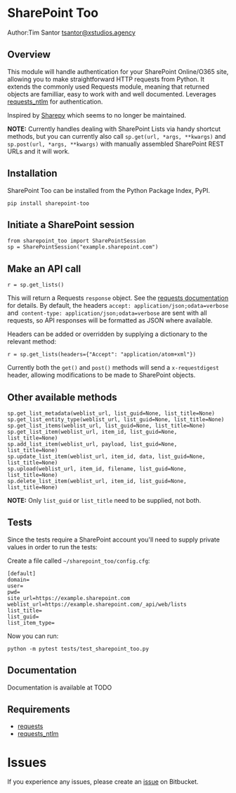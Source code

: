 # SharePoint Too
Author:Tim Santor <tsantor@xstudios.agency>

## Overview
This module will handle authentication for your SharePoint Online/O365 site, allowing you to make straightforward HTTP requests from Python. It extends the commonly used Requests module, meaning that returned objects are familliar, easy to work with and well documented. Leverages [requests_ntlm](https://github.com/requests/requests-ntlm) for authentication.

Inspired by [Sharepy](https://github.com/JonathanHolvey/sharepy) which seems to no longer be maintained.

**NOTE:** Currently handles dealing with SharePoint Lists via handy shortcut methods, but you can currently also call `sp.get(url, *args, **kwargs)` and `sp.post(url, *args, **kwargs)` with manually assembled SharePoint REST URLs and it will work.

## Installation
SharePoint Too can be installed from the Python Package Index, PyPI.

    pip install sharepoint-too

## Initiate a SharePoint session

    from sharepoint_too import SharePointSession
    sp = SharePointSession("example.sharepoint.com")

## Make an API call

    r = sp.get_lists()

This will return a Requests `response` object. See the [requests documentation](http://docs.python-requests.org/en/master/) for details. By default, the headers `accept: application/json;odata=verbose` and` content-type: application/json;odata=verbose` are sent with all requests, so API responses will be formatted as JSON where available.

Headers can be added or overridden by supplying a dictionary to the relevant method:

    r = sp.get_lists(headers={"Accept": "application/atom+xml"})

Currently both the `get()` and `post()` methods will send a `x-requestdigest` header, allowing modifications to be made to SharePoint objects.

## Other available methods

    sp.get_list_metadata(weblist_url, list_guid=None, list_title=None)
    sp.get_list_entity_type(weblist_url, list_guid=None, list_title=None)
    sp.get_list_items(weblist_url, list_guid=None, list_title=None)
    sp.get_list_item(weblist_url, item_id, list_guid=None, list_title=None)
    sp.add_list_item(weblist_url, payload, list_guid=None, list_title=None)
    sp.update_list_item(weblist_url, item_id, data, list_guid=None, list_title=None)
    sp.upload(weblist_url, item_id, filename, list_guid=None, list_title=None)
    sp.delete_list_item(weblist_url, item_id, list_guid=None, list_title=None)

**NOTE:** Only `list_guid` or `list_title` need to be supplied, not both.

## Tests
Since the tests require a SharePoint account you'll need to supply private values in order to run the tests:

Create a file called `~/sharepoint_too/config.cfg`:

    [default]
    domain=
    user=
    pwd=
    site_url=https://example.sharepoint.com
    weblist_url=https://example.sharepoint.com/_api/web/lists
    list_title=
    list_guid=
    list_item_type=


Now you can run:

    python -m pytest tests/test_sharepoint_too.py

## Documentation
Documentation is available at TODO

## Requirements

- [requests](https://github.com/psf/requests)
- [requests_ntlm](https://github.com/requests/requests-ntlm)

# Issues
If you experience any issues, please create an [issue](https://bitbucket.org/tsantor/sharepoint-too/issues) on Bitbucket.
